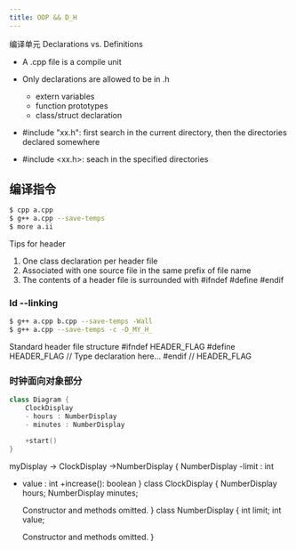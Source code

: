 ```yaml
---
title: OOP && D_H
---
```


编译单元
Declarations vs. Definitions
- A .cpp file is a compile unit
- Only declarations are allowed to be in .h
    - extern variables
    - function prototypes
    - class/struct declaration

- #include "xx.h": first search in the current directory, then the directories declared somewhere
- #include <xx.h>: seach in the specified directories

## 编译指令

``` bash
$ cpp a.cpp
$ g++ a.cpp --save-temps
$ more a.ii
```

Tips for header
1. One class declaration per header file
2. Associated with one source file in the same prefix of file name
3. The contents of a header file is surrounded with #ifndef #define #endif


### ld --linking

``` bash
$ g++ a.cpp b.cpp --save-temps -Wall
$ g++ a.cpp --save-temps -c -D_MY_H_
```

Standard header file structure
#ifndef HEADER_FLAG
#define HEADER_FLAG
// Type declaration here...
#endif // HEADER_FLAG

### 时钟面向对象部分

``` cpp
class Diagram {
    ClockDisplay
    - hours : NumberDisplay
    - minutes : NumberDisplay

    +start()
}
```

myDisplay -> ClockDisplay ->NumberDisplay
{ NumberDisplay
-limit : int
- value : int
+increase(): boolean
}
class ClockDisplay {
    NumberDisplay hours;
    NumberDisplay minutes;

    Constructor and methods omitted.
}
class NumberDisplay {
    int limit;
    int value;

    Constructor and methods omitted.
}

